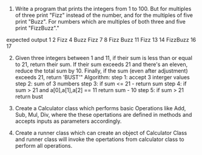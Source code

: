  1. Write a program that prints the integers from 1 to 100. But for multiples of three print \"Fizz\" instead of the number, and for the multiples of five print \"Buzz\". For numbers which are multiples of both three and five print \"FizzBuzz\"."

  expected output
     1
     2
     Fizz
     4
     Buzz
     Fizz
     7
     8
     Fizz
     Buzz
     11
     Fizz
     13
     14
     FizzBuzz
     16
     17

  2. Given three integers between 1 and 11, if their sum is less than or equal to 21, return their sum. If their sum exceeds 21 and there's an eleven, reduce the total sum by 10. Finally, if the sum (even after adjustment) exceeds 21, return 'BUST'"
  Algorithm:
      step 1: accept 3 interger values 
      step 2: sum of 3 numbers 
      step 3: if sum <= 21 - return sum
      step 4: if sum > 21 and a[0],a[1],a[2] == 11 return sum - 10
      step 5: if sum > 21 return bust




1. Create a Calculator class which performs basic Operations like Add, Sub, Mul, Div, where the these opertations are defined in methods and accepts inputs as parameters accordingly.

2. Create a runner class which can create an object of Calculator Class and runner class will invoke the opertations from calculator class to perform all operations.